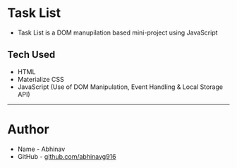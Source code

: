 # Task List

- Task List is a DOM manupilation based mini-project using JavaScript

## Tech Used

- HTML
- Materialize CSS
- JavaScript (Use of DOM Manipulation, Event Handling & Local Storage API)

---

# Author

- Name - Abhinav
- GitHub - [github.com/abhinavg916](https://github.com/abhinavg916)
